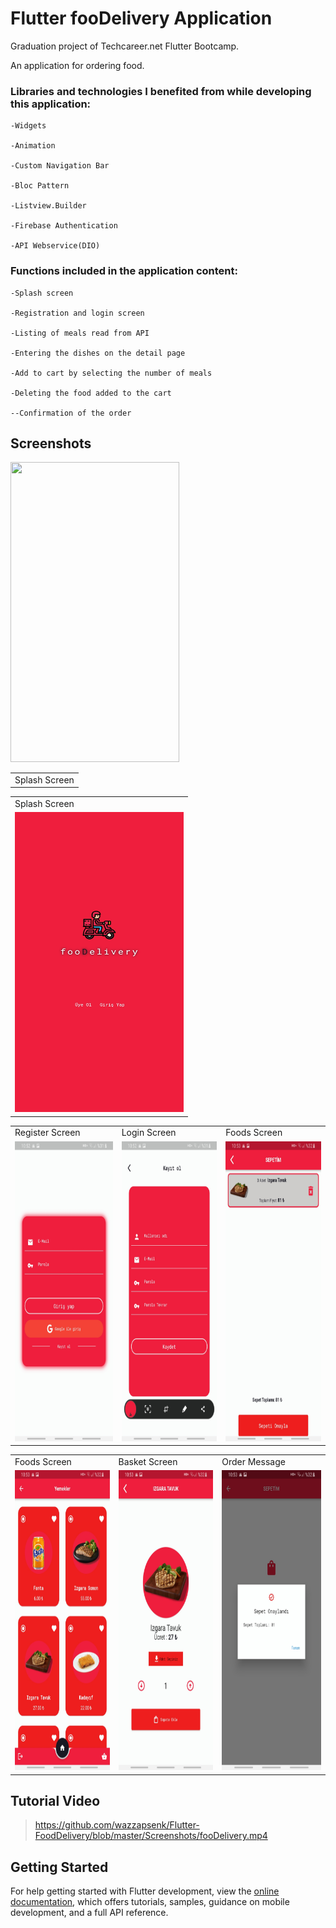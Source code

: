 # Flutter fooDelivery Application 

Graduation project of Techcareer.net Flutter Bootcamp.

An application for ordering food.

### Libraries and technologies I benefited from while developing this application:
```
-Widgets

-Animation

-Custom Navigation Bar

-Bloc Pattern

-Listview.Builder

-Firebase Authentication

-API Webservice(DIO)
```


### Functions included in the application content:

```
-Splash screen

-Registration and login screen

-Listing of meals read from API

-Entering the dishes on the detail page

-Add to cart by selecting the number of meals

-Deleting the food added to the cart

--Confirmation of the order
```


## Screenshots

<p align="center">
  <table>
  <tr>
    <td>Splash Screen</td>
    </tr>
    <tr>
    <img width="270" height="480" src="https://github.com/wazzapsenk/Flutter-FoodDelivery/blob/master/Screenshots/fooDelivery_Screenshot1.jpeg">
  </tr>
    </table>
</p>

<table>
  <tr>
    <td>Splash Screen</td>
  </tr>
  <tr>
    <td><img src="Screenshots/fooDelivery_Screenshot1.jpeg" width=270 height=480></td>
  </tr>
 </table>


<table>
  <tr>
    <td>Register Screen</td>
     <td>Login Screen</td>
     <td>Foods Screen</td>
  </tr>
  <tr>
    <td><img src="Screenshots/fooDelivery_Screenshot2.jpeg" width=270 height=480></td>
    <td><img src="Screenshots/fooDelivery_Screenshot3.jpeg" width=270 height=480></td>
    <td><img src="Screenshots/fooDelivery_Screenshot4.jpeg" width=270 height=480></td>
  </tr>
 </table>
 
<table>
  <tr>
    <td>Foods Screen</td>
     <td>Basket Screen</td>
     <td>Order Message</td>
  </tr>
  <tr>
    <td><img src="Screenshots/fooDelivery_Screenshot5.jpeg" width=270 height=480></td>
    <td><img src="Screenshots/fooDelivery_Screenshot6.jpeg" width=270 height=480></td>
    <td><img src="Screenshots/fooDelivery_Screenshot7.jpeg" width=270 height=480></td>
  </tr>
 </table>






## Tutorial Video


> https://github.com/wazzapsenk/Flutter-FoodDelivery/blob/master/Screenshots/fooDelivery.mp4




## Getting Started


For help getting started with Flutter development, view the
[online documentation](https://docs.flutter.dev/), which offers tutorials,
samples, guidance on mobile development, and a full API reference.
